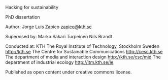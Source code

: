 Hacking for sustainability

PhD dissertation

Author:
Jorge Luis Zapico
zapico@kth.se

Supervised by:
Marko Sakari Turpeinen
Nils Brandt

Conducted at:
KTH The Royal Institute of Technology, Stockholm Sweden http://kth.se
The Centre for Sustainable Communications http://cesc.kth.se
The department of media and interaction design http://kth.se/csc/mid
The department of industrial ecology http://itm.kth.se/ie

Published as open content under creative commons license.

